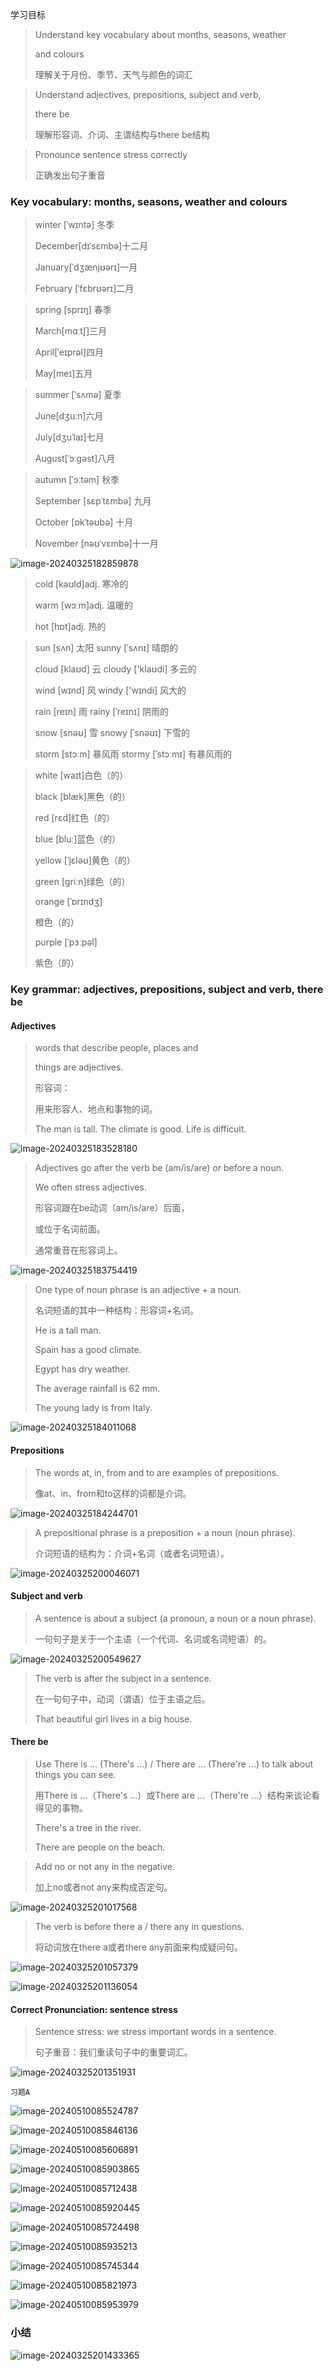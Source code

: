 学习目标

> Understand key vocabulary about months, seasons, weather
>
> and colours 
>
> 理解关于月份、季节、天气与颜色的词汇 

> Understand adjectives, prepositions, subject and verb,
>
> there be
>
> 理解形容词、介词、主谓结构与there be结构

> Pronounce sentence stress correctly 
>
> 正确发出句子重音

### Key vocabulary: months, seasons, weather and colours 

> winter [ˈwɪntə]    冬季 
>
> December[dɪˈsɛmbə]十二月
>
> January[ˈdʒænjʊərɪ]一月
>
> February [ˈfɛbrʊərɪ]二月

> spring [sprɪŋ]    春季 
>
> March[mɑːtʃ]三月
>
> April[ˈeɪprəl]四月
>
> May[meɪ]五月

> summer [ˈsʌmə]    夏季 
>
> June[dʒuːn]六月
>
> July[dʒuˈlaɪ]七月
>
> August[ˈɔːɡəst]八月

> autumn [ˈɔːtəm]    秋季
>
> September [sɛpˈtɛmbə] 九月
>
> October [ɒkˈtəʊbə] 十月
>
> November [nəʊˈvɛmbə]十一月

![image-20240325182859878](assets/03-U2L1_Seasons-Vocabulary_Grammar_and_Pronunciation/image-20240325182859878.png)

> cold [kəʊld]adj. 寒冷的
>
> warm [wɔːm]adj. 温暖的
>
> hot [hɒt]adj. 热的

> sun [sʌn]    太阳 sunny [ˈsʌnɪ]    晴朗的
>
> cloud [klaʊd]    云 cloudy ['klaʊdi]   多云的
>
> wind [wɪnd]    风 windy ['wɪndi]    风大的
>
> rain [reɪn]    雨 rainy [ˈreɪnɪ]    阴雨的
>
> snow [snəʊ]    雪 snowy [ˈsnəʊɪ]    下雪的
>
> storm [stɔːm]    暴风雨 stormy [ˈstɔːmɪ]    有暴风雨的

> white [waɪt]白色（的）
>
> black [blæk]黑色（的）
>
> red [rɛd]红色（的）
>
> blue [bluː]蓝色（的）
>
> yellow [ˈjɛləʊ]黄色（的）
>
> green [ɡriːn]绿色（的）
>
> orange [ˈɒrɪndʒ]
>
> 橙色（的）
>
> purple [ˈpɜːpəl]
>
> 紫色（的）

### Key grammar: adjectives, prepositions, subject and verb, there be

#### Adjectives

> words that describe people, places and
>
> things are adjectives.
>
> 形容词：
>
> 用来形容人、地点和事物的词。
>
> The man is tall.  The climate is good.  Life is difficult.

![image-20240325183528180](assets/03-U2L1_Seasons-Vocabulary_Grammar_and_Pronunciation/image-20240325183528180.png)

> Adjectives go after the verb be (am/is/are) or before a noun.
>
> We often stress adjectives.
>
> 形容词跟在be动词（am/is/are）后面，
>
> 或位于名词前面。
>
> 通常重音在形容词上。

![image-20240325183754419](assets/03-U2L1_Seasons-Vocabulary_Grammar_and_Pronunciation/image-20240325183754419.png)

> One type of noun phrase is an adjective + a noun.
>
> 名词短语的其中一种结构：形容词+名词。
>
> He is a tall man.
>
> Spain has a good climate.
>
> Egypt has dry weather.
>
> The average rainfall is 62 mm.
>
> The young lady is from Italy.

![image-20240325184011068](assets/03-U2L1_Seasons-Vocabulary_Grammar_and_Pronunciation/image-20240325184011068.png)

#### Prepositions

> The words at, in, from and to are examples of prepositions.
>
> 像at、in、from和to这样的词都是介词。

![image-20240325184244701](assets/03-U2L1_Seasons-Vocabulary_Grammar_and_Pronunciation/image-20240325184244701.png)

> A prepositional phrase is a preposition + a noun (noun phrase).
>
> 介词短语的结构为：介词+名词（或者名词短语）。

![image-20240325200046071](assets/03-U2L1_Seasons-Vocabulary_Grammar_and_Pronunciation/image-20240325200046071.png)

#### Subject and verb 

> A sentence is about a subject (a pronoun, a noun or a noun phrase).
>
> 一句句子是关于一个主语（一个代词、名词或名词短语）的。
>

![image-20240325200549627](assets/03-U2L1_Seasons-Vocabulary_Grammar_and_Pronunciation/image-20240325200549627.png)

> The verb is after the subject in a sentence.
>
> 在一句句子中，动词（谓语）位于主语之后。
>
> That beautiful girl lives in a big house.

#### There be

> Use There is ... (There's ...) / There are ... (There're ...) to talk about things you can see.
>
> 用There is ...（There's ...）或There are ...（There're ...）结构来谈论看得见的事物。
>
> There's a tree in the river.
>
> There are people on the beach.

> Add no or not any in the negative.
>
> 加上no或者not any来构成否定句。
>

![image-20240325201017568](assets/03-U2L1_Seasons-Vocabulary_Grammar_and_Pronunciation/image-20240325201017568.png)

> The verb is before there a / there any in questions.
>
> 将动词放在there a或者there any前面来构成疑问句。
>

![image-20240325201057379](assets/03-U2L1_Seasons-Vocabulary_Grammar_and_Pronunciation/image-20240325201057379.png)

![image-20240325201136054](assets/03-U2L1_Seasons-Vocabulary_Grammar_and_Pronunciation/image-20240325201136054.png)

#### Correct Pronunciation: sentence stress

> Sentence stress: we stress important words in a sentence.
>
> 句子重音：我们重读句子中的重要词汇。 
>

![image-20240325201351931](assets/03-U2L1_Seasons-Vocabulary_Grammar_and_Pronunciation/image-20240325201351931.png)

`习题A`

![image-20240510085524787](assets/03-U2L1_Seasons-Vocabulary_Grammar_and_Pronunciation/image-20240510085524787.png)

![image-20240510085846136](assets/03-U2L1_Seasons-Vocabulary_Grammar_and_Pronunciation/image-20240510085846136.png)

![image-20240510085606891](assets/03-U2L1_Seasons-Vocabulary_Grammar_and_Pronunciation/image-20240510085606891.png)

![image-20240510085903865](assets/03-U2L1_Seasons-Vocabulary_Grammar_and_Pronunciation/image-20240510085903865.png)

![image-20240510085712438](assets/03-U2L1_Seasons-Vocabulary_Grammar_and_Pronunciation/image-20240510085712438.png)

![image-20240510085920445](assets/03-U2L1_Seasons-Vocabulary_Grammar_and_Pronunciation/image-20240510085920445.png)

![image-20240510085724498](assets/03-U2L1_Seasons-Vocabulary_Grammar_and_Pronunciation/image-20240510085724498.png)

![image-20240510085935213](assets/03-U2L1_Seasons-Vocabulary_Grammar_and_Pronunciation/image-20240510085935213.png)

![image-20240510085745344](assets/03-U2L1_Seasons-Vocabulary_Grammar_and_Pronunciation/image-20240510085745344.png)

![image-20240510085821973](assets/03-U2L1_Seasons-Vocabulary_Grammar_and_Pronunciation/image-20240510085821973.png)

![image-20240510085953979](assets/03-U2L1_Seasons-Vocabulary_Grammar_and_Pronunciation/image-20240510085953979.png)

### 小结

![image-20240325201433365](assets/03-U2L1_Seasons-Vocabulary_Grammar_and_Pronunciation/image-20240325201433365.png)
